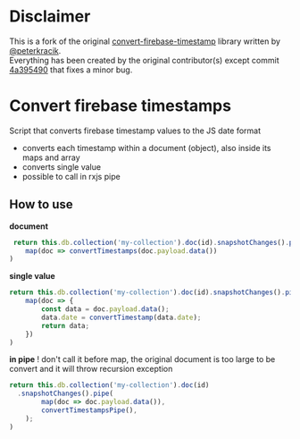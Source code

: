 # Disclaimer
This is a fork of the original [convert-firebase-timestamp](https://github.com/peterkracik/convert-firebase-timestamp) library written by [@peterkracik](https://github.com/peterkracik).  
Everything has been created by the original contributor(s) except commit [4a395490](https://github.com/mihaly044/convert-firebase-timestamp/commit/4a39549066068cd182241e2a3738fdacae3e48ce) that fixes a minor bug.

# Convert firebase timestamps

Script that converts firebase timestamp values to the JS date format

* converts each timestamp within a document (object), also inside its maps and array
* converts single value
* possible to call in rxjs pipe

## How to use

**document**

```typescript
 return this.db.collection('my-collection').doc(id).snapshotChanges().pipe(
    map(doc => convertTimestamps(doc.payload.data())
)
```

**single value**

```typescript
return this.db.collection('my-collection').doc(id).snapshotChanges().pipe(
    map(doc => {
		const data = doc.payload.data();
		data.date = convertTimestamp(data.date);
		return data;
	})
)
```
**in pipe**
! don't call it before map, the original document is too large to be convert and it will throw recursion exception

```typescript
return this.db.collection('my-collection').doc(id)
  .snapshotChanges().pipe(
        map(doc => doc.payload.data()),
        convertTimestampsPipe(),
    );
)
```
